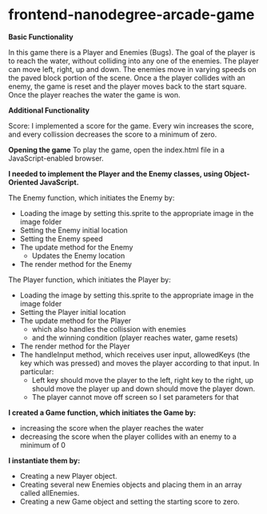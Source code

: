 frontend-nanodegree-arcade-game
===============================

**Basic Functionality**

In this game there is a Player and Enemies (Bugs). The goal of the player is to reach the water, without colliding into any one of the enemies. The player can move left, right, up and down. The enemies move in varying speeds on the paved block portion of the scene. Once a the player collides with an enemy, the game is reset and the player moves back to the start square. Once the player reaches the water the game is won. 

**Additional Functionality**

Score: I implemented a score for the game. Every win increases the score, and every collission decreases the score to a minimum of zero.

**Opening the game**
To play the game, open the index.html file in a JavaScript-enabled browser.

**I needed to implement the Player and the Enemy classes, using Object-Oriented JavaScript.**

The Enemy function, which initiates the Enemy by:
 - Loading the image by setting this.sprite to the appropriate image in the image folder
 - Setting the Enemy initial location 
 - Setting the Enemy speed 
 - The update method for the Enemy
     - Updates the Enemy location 
 - The render method for the Enemy

The Player function, which initiates the Player by:
 - Loading the image by setting this.sprite to the appropriate image in the image folder
 - Setting the Player initial location
 - The update method for the Player 
    - which also handles the collission with enemies 
    - and the winning condition (player reaches water, game resets)
 - The render method for the Player
 - The handleInput method, which receives user input, allowedKeys (the key which was pressed) and moves the player              according to that input. In particular:
     - Left key should move the player to the left, right key to the right, up should move the player up and down should            move the player down.
     - The player cannot move off screen so I set parameters for that

**I created a Game function, which initiates the Game by:**

 - increasing the score when the player reaches the water
 - decreasing the score when the player collides with an enemy to a minimum of 0

**I instantiate them by:**

 - Creating a new Player object.
 - Creating several new Enemies objects and placing them in an array called allEnemies.
 - Creating a new Game object and setting the starting score to zero.

